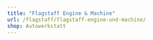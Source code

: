 ```yaml
---
title: "Flagstaff Engine & Machine"
url: /flagstaff/flagstaff-engine-und-machine/
shop: Autowerkstatt
---
```

